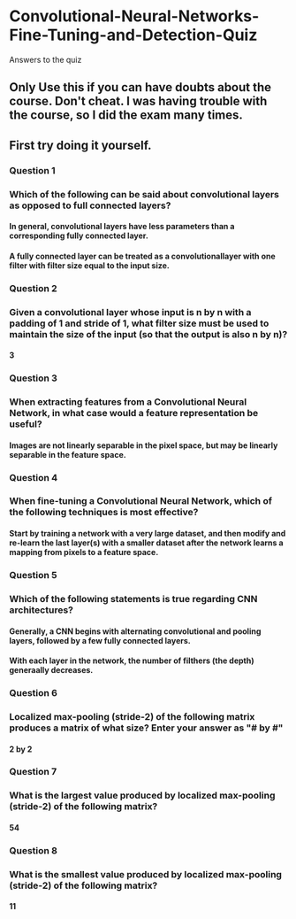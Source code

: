 # Convolutional-Neural-Networks-Fine-Tuning-and-Detection-Quiz
Answers to the quiz 
## Only Use this if you can have doubts about the course. Don't cheat. I was having trouble with the course, so I did the exam many times.
## First try doing it yourself.

### Question 1
### Which of the following can be said about convolutional layers as opposed to full connected layers?
#### In general, convolutional layers have less parameters than a corresponding fully connected layer.
#### A fully connected layer can be treated as a convolutionallayer with one filter with filter size equal to the input size.
### Question 2
### Given a convolutional layer whose input is n by n with a padding of 1 and stride of 1, what filter size must be used to maintain the size of the input (so that the output is also n by n)?
#### 3
### Question 3
### When extracting features from a Convolutional Neural Network, in what case would a feature representation be useful?
#### Images are not linearly separable in the pixel space, but may be linearly separable in the feature space.
### Question 4
### When fine-tuning a Convolutional Neural Network, which of the following techniques is most effective?
#### Start by training a network with a very large dataset, and then modify and re-learn the last layer(s) with a smaller dataset after the network learns a mapping from pixels to a feature space.
### Question 5
### Which of the following statements is true regarding CNN architectures?
#### Generally, a CNN begins with alternating convolutional and pooling layers, followed by a few fully connected layers.
#### With each layer in the network, the number of filthers (the depth) generaally decreases.
### Question 6
### Localized max-pooling (stride-2) of the following matrix produces a matrix of what size? Enter your answer as "# by #"
#### 2 by 2
### Question 7
### What is the largest value produced by localized max-pooling (stride-2) of the following matrix?
#### 54
### Question 8
### What is the smallest value produced by localized max-pooling (stride-2) of the following matrix?
#### 11

